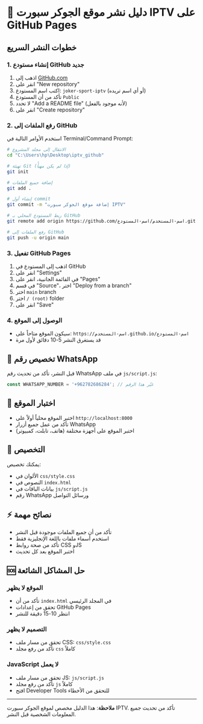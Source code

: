 # 🚀 دليل نشر موقع الجوكر سبورت IPTV على GitHub Pages

## خطوات النشر السريع

### 1. إنشاء مستودع GitHub جديد
1. اذهب إلى [GitHub.com](https://github.com)
2. انقر على "New repository"
3. اكتب اسم المستودع: `joker-sport-iptv` (أو أي اسم تريده)
4. تأكد من أن المستودع `Public`
5. لا تحدد "Add a README file" (لأنه موجود بالفعل)
6. انقر على "Create repository"

### 2. رفع الملفات إلى GitHub
استخدم الأوامر التالية في Terminal/Command Prompt:

```bash
# الانتقال إلى مجلد المشروع
cd "C:\Users\hp\Desktop\iptv_github"

# تهيئة Git (إذا لم يكن مهيأً)
git init

# إضافة جميع الملفات
git add .

# إنشاء أول commit
git commit -m "إضافة موقع الجوكر سبورت IPTV"

# ربط المستودع المحلي بـ GitHub
git remote add origin https://github.com/اسم-المستخدم/اسم-المستودع.git

# رفع الملفات إلى GitHub
git push -u origin main
```

### 3. تفعيل GitHub Pages
1. اذهب إلى المستودع في GitHub
2. انقر على "Settings"
3. في القائمة الجانبية، انقر على "Pages"
4. في قسم "Source"، اختر "Deploy from a branch"
5. اختر `main` branch
6. اختر `/ (root)` folder
7. انقر على "Save"

### 4. الوصول إلى الموقع
- سيكون الموقع متاحاً على: `https://اسم-المستخدم.github.io/اسم-المستودع`
- قد يستغرق النشر 5-10 دقائق لأول مرة

## 🔧 تخصيص رقم WhatsApp
قبل النشر، تأكد من تحديث رقم WhatsApp في ملف `js/script.js`:
```javascript
const WHATSAPP_NUMBER = '+962782686284'; // غيّر هذا الرقم
```

## 📱 اختبار الموقع
- اختبر الموقع محلياً أولاً على `http://localhost:8000`
- تأكد من عمل جميع أزرار WhatsApp
- اختبر الموقع على أجهزة مختلفة (هاتف، تابلت، كمبيوتر)

## 🎨 التخصيص
يمكنك تخصيص:
- الألوان في `css/style.css`
- النصوص في `index.html`
- بيانات الباقات في `js/script.js`
- رقم WhatsApp ورسائل التواصل

## ⚡ نصائح مهمة
- تأكد من أن جميع الملفات موجودة قبل النشر
- استخدم أسماء ملفات باللغة الإنجليزية فقط
- تأكد من صحة روابط CSS وJS
- اختبر الموقع بعد كل تحديث

## 🆘 حل المشاكل الشائعة

### الموقع لا يظهر
- تأكد من أن `index.html` في المجلد الرئيسي
- تحقق من إعدادات GitHub Pages
- انتظر 10-15 دقيقة للنشر

### التصميم لا يظهر
- تحقق من مسار ملف CSS: `css/style.css`
- تأكد من رفع مجلد `css` كاملاً

### JavaScript لا يعمل
- تحقق من مسار ملف JS: `js/script.js`
- تأكد من رفع مجلد `js` كاملاً
- افتح Developer Tools للتحقق من الأخطاء

---

**ملاحظة**: هذا الدليل مخصص لموقع الجوكر سبورت IPTV. تأكد من تحديث جميع المعلومات الشخصية قبل النشر.
